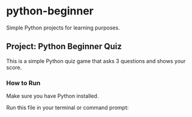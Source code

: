 # python-beginner

Simple Python projects for learning purposes.

## Project: Python Beginner Quiz

This is a simple Python quiz game that asks 3 questions and shows your score.

### How to Run

Make sure you have Python installed.

Run this file in your terminal or command prompt:
